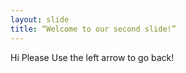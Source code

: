 ```yaml
---
layout: slide
title: “Welcome to our second slide!”
---
```

Hi Please 
Use the left arrow to go back!
